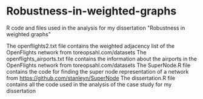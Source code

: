 # Robustness-in-weighted-graphs
R code and files used in the analysis for my dissertation "Robustness in weighted graphs"

The openflights2.txt file contains the weighted adjacency list of the OpenFlights network from toreopsahl.com/datasets 
The openflights_airports.txt file contains the information about the airports in the OpenFlights network from toreopsahl.com/datasets
The SuperNode.R file contains the code for finding the super node representation of a network from https://github.com/stanleyn/SuperNode
The dissertation.R file contains all the code used in the analysis of the case study for my dissertation
